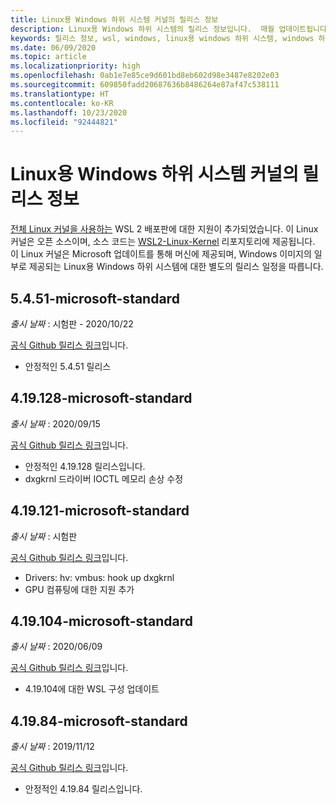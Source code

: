 ```yaml
---
title: Linux용 Windows 하위 시스템 커널의 릴리스 정보
description: Linux용 Windows 하위 시스템의 릴리스 정보입니다.  매월 업데이트됩니다.
keywords: 릴리스 정보, wsl, windows, linux용 windows 하위 시스템, windows 하위 시스템, ubuntu, 커널
ms.date: 06/09/2020
ms.topic: article
ms.localizationpriority: high
ms.openlocfilehash: 0ab1e7e85ce9d601bd8eb602d98e3487e8202e03
ms.sourcegitcommit: 609850fadd20687636b8486264e87af47c538111
ms.translationtype: HT
ms.contentlocale: ko-KR
ms.lasthandoff: 10/23/2020
ms.locfileid: "92444821"
---
```

# <a name="release-notes-for-windows-subsystem-for-linux-kernel"></a>Linux용 Windows 하위 시스템 커널의 릴리스 정보

[전체 Linux 커널을 사용하는](https://devblogs.microsoft.com/commandline/shipping-a-linux-kernel-with-windows/) WSL 2 배포판에 대한 지원이 추가되었습니다. 이 Linux 커널은 오픈 소스이며, 소스 코드는 [WSL2-Linux-Kernel](https://github.com/microsoft/WSL2-Linux-Kernel) 리포지토리에 제공됩니다. 이 Linux 커널은 Microsoft 업데이트를 통해 머신에 제공되며, Windows 이미지의 일부로 제공되는 Linux용 Windows 하위 시스템에 대한 별도의 릴리스 일정을 따릅니다.

## <a name="5451-microsoft-standard"></a>5.4.51-microsoft-standard
*출시 날짜* : 시험판 - 2020/10/22

[공식 Github 릴리스 링크](https://github.com/microsoft/WSL2-Linux-Kernel/releases/tag/linux-msft-5.4.51)입니다.

* 안정적인 5.4.51 릴리스

## <a name="419128-microsoft-standard"></a>4.19.128-microsoft-standard
*출시 날짜* : 2020/09/15

[공식 Github 릴리스 링크](https://github.com/microsoft/WSL2-Linux-Kernel/releases/tag/4.19.128-microsoft-standard)입니다.

* 안정적인 4.19.128 릴리스입니다.
* dxgkrnl 드라이버 IOCTL 메모리 손상 수정

## <a name="419121-microsoft-standard"></a>4.19.121-microsoft-standard
*출시 날짜* : 시험판

[공식 Github 릴리스 링크](https://github.com/microsoft/WSL2-Linux-Kernel/releases/tag/4.19.121-microsoft-standard)입니다.

* Drivers: hv: vmbus: hook up dxgkrnl
* GPU 컴퓨팅에 대한 지원 추가

## <a name="419104-microsoft-standard"></a>4.19.104-microsoft-standard
*출시 날짜* : 2020/06/09 

[공식 Github 릴리스 링크](https://github.com/microsoft/WSL2-Linux-Kernel/releases/tag/4.19.104-microsoft-standard)입니다.

* 4\.19.104에 대한 WSL 구성 업데이트

## <a name="41984-microsoft-standard"></a>4.19.84-microsoft-standard
*출시 날짜* : 2019/11/12 

[공식 Github 릴리스 링크](https://github.com/microsoft/WSL2-Linux-Kernel/releases/tag/4.19.84-microsoft-standard)입니다.

* 안정적인 4.19.84 릴리스입니다.

